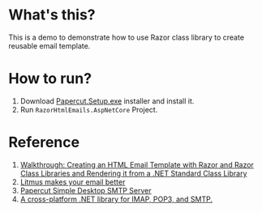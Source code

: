 # What's this?
This is a demo to demonstrate how to use Razor class library to create reusable email template.

# How to run?
1. Download [Papercut.Setup.exe](https://github.com/ChangemakerStudios/Papercut/releases) installer and install it.
2. Run `RazorHtmlEmails.AspNetCore` Project.

# Reference
1. [Walkthrough: Creating an HTML Email Template with Razor and Razor Class Libraries and Rendering it from a .NET Standard Class Library](https://scottsauber.com/2018/07/07/walkthrough-creating-an-html-email-template-with-razor-and-razor-class-libraries-and-rendering-it-from-a-net-standard-class-library/comment-page-1/#comment-1048)
2. [Litmus makes your email better](https://litmus.com/)
3. [Papercut Simple Desktop SMTP Server](https://github.com/ChangemakerStudios/Papercut)
4. [A cross-platform .NET library for IMAP, POP3, and SMTP.](http://www.mimekit.net/)
